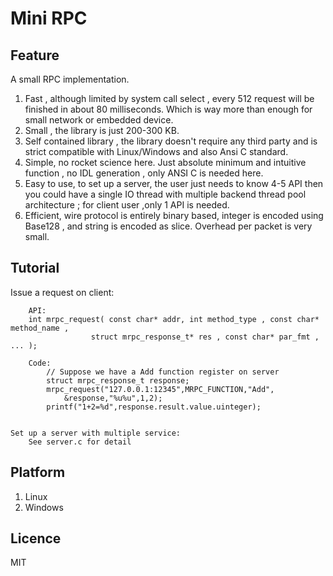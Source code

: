 # Mini RPC

## Feature
A small RPC implementation. 
1. Fast , although limited by system call select , every 512 request will be finished in about 80 milliseconds. Which
 is way more than enough for small network or embedded device.
2. Small , the library is just 200-300 KB. 
3. Self contained library , the library doesn't require any third party and is strict compatible with Linux/Windows and
 also Ansi C standard.
4. Simple, no rocket science here. Just absolute minimum and intuitive function , no IDL generation , only ANSI C 
    is needed here.
5. Easy to use, to set up a server, the user just needs to know 4-5 API then you could have a single IO thread with 
    multiple backend thread pool architecture ; for client user ,only 1 API is needed.
6. Efficient, wire protocol is entirely binary based, integer is encoded using Base128 , and string is encoded
    as slice. Overhead per packet is very small.
	
## Tutorial
Issue a request on client:
```
	API:
	int mrpc_request( const char* addr, int method_type , const char* method_name ,
                  struct mrpc_response_t* res , const char* par_fmt , ... );
				  
	Code:
		// Suppose we have a Add function register on server
		struct mrpc_response_t response;
		mrpc_request("127.0.0.1:12345",MRPC_FUNCTION,"Add",
			&response,"%u%u",1,2);
		printf("1+2=%d",response.result.value.uinteger);
		
```
	Set up a server with multiple service:
		See server.c for detail

## Platform 
1. Linux
2. Windows

## Licence
 MIT
 


